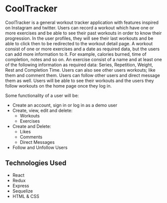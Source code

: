 # CoolTracker

CoolTracker is a general workout tracker application with features inspired on Instagram and twitter. Users can record a workout which have one or more exercises and be able to see their past workouts in order to know their progression.
In the user profiles, they will see their last workouts and be able to click then to be redirected to the workout detail page.
A workout consist of one or more exercises and a date as required data, but the users can add more information to it. For example, calories burned, time of completion, notes and so on.
An exercise consist of a name and at least one of the following information as required data: Series, Repetition, Weight, Rest and Completion Time.
Users can also see other users workouts; like them and comment them. Users can follow other users and direct message them as well.
Users will be able to see their workouts and the users they follow workouts on the home page once they log in.

Some functionality of a user will be:
- Create an account, sign in or log in as a demo user
- Create, view, edit and delete:
   - Workouts
   - Exercises
- Create and Delete:
   - Likes
   - Comments
   - Direct Messages
- Follow and Unfollow Users

## Technologies Used
- React
- Redux
- Express
- Sequelize
- HTML & CSS
